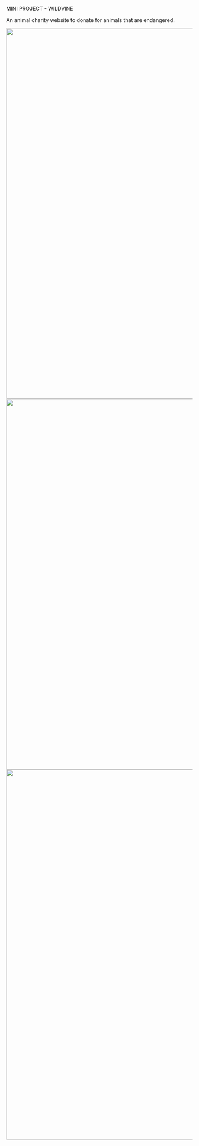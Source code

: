 MINI PROJECT - WILDVINE

An animal charity website to donate for animals that are endangered.

<img src="desktop.png" width=1000 >
<img src="wildvine.png" width=1000 >
<img src="payment.png" width=1000 >
